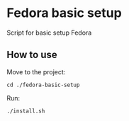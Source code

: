 # Fedora basic setup

Script for basic setup Fedora

## How to use

Move to the project:

```cd ./fedora-basic-setup```

Run:

```./install.sh```
